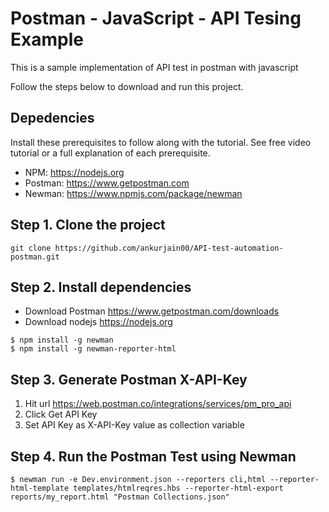 # Postman - JavaScript - API Tesing Example

This is a sample implementation of API test in postman with javascript

Follow the steps below to download and run this project.

## Depedencies

Install these prerequisites to follow along with the tutorial. See free video tutorial or a full explanation of each prerequisite.

- NPM: https://nodejs.org
- Postman: https://www.getpostman.com
- Newman: https://www.npmjs.com/package/newman

## Step 1. Clone the project
`git clone https://github.com/ankurjain00/API-test-automation-postman.git`

## Step 2. Install dependencies

- Download Postman https://www.getpostman.com/downloads
- Download nodejs https://nodejs.org
```
$ npm install -g newman
$ npm install -g newman-reporter-html
```
## Step 3. Generate Postman X-API-Key
1. Hit url https://web.postman.co/integrations/services/pm_pro_api
2. Click Get API Key
3. Set API Key as X-API-Key value as collection variable

## Step 4. Run the Postman Test using Newman
`$ newman run -e Dev.environment.json --reporters cli,html --reporter-html-template templates/htmlreqres.hbs --reporter-html-export reports/my_report.html "Postman Collections.json"`
